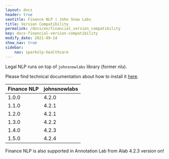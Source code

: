 ```yaml
---
layout: docs
header: true
seotitle: Finance NLP | John Snow Labs
title: Version Compatibility
permalink: /docs/en/financial_version_compatibility
key: docs-financial-version-compatibility
modify_date: 2021-09-14
show_nav: true
sidebar:
    nav: sparknlp-healthcare
---
```


<div class="h3-box" markdown="1">

Legal NLP runs on top of `johnsnowlabs` library (former *nlu*).

Please find technical documentation about how to install it [here](https://nlu.johnsnowlabs.com/docs/en/install).

| Finance NLP	 | johnsnowlabs |
|--------------|--------------|
| 1.0.0        | 4.2.0        |
| 1.1.0        | 4.2.1        |
| 1.2.0        | 4.2.1        |
| 1.3.0        | 4.2.2        |
| 1.4.0        | 4.2.3        |
| 1.5.0        | 4.2.4        |

Finance NLP is also supported in Annotation Lab from Alab 4.2.3 version on!

</div>
